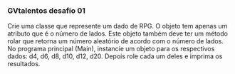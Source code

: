 ### GVtalentos desafio 01
Crie uma classe que represente um dado de RPG. O objeto tem apenas um atributo que é o número de lados. Este objeto também deve ter um método rolar que retorna um número aleatório de acordo com o número de lados. No programa principal (Main), instancie um objeto para os respectivos dados: d4, d6, d8, d10, d12, d20. Depois role cada um deles e imprima os resultados.
